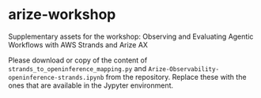 # arize-workshop
Supplementary assets for the workshop: Observing and Evaluating Agentic Workflows with AWS Strands and Arize AX

Please download or copy of the content of `strands_to_openinference_mapping.py` and `Arize-Observability-openinference-strands.ipynb` from the repository. Replace these with the ones that are available in the Jypyter environment.
